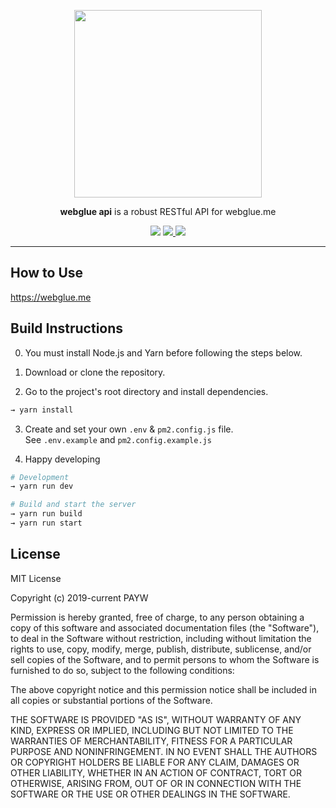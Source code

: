 <p align="center">
  <img src="https://user-images.githubusercontent.com/37792049/69007828-816ea080-0986-11ea-947b-dca62c27bce0.png" width="300" />
</p>

<p align="center"><b>webglue api</b> is a robust RESTful API for webglue.me</p>

<p align="center">
  <img src="https://img.shields.io/github/license/paywteam/webglue-api" />
  <a href="https://github.com/paywteam/webglue-api/actions">
    <img src="https://github.com/paywteam/webglue-api/workflows/Node CI/badge.svg" />
  </a>
  <img src="https://img.shields.io/github/v/release/paywteam/webglue-api?include_prereleases" />
</p>

---

## How to Use

https://webglue.me

## Build Instructions

0. You must install Node.js and Yarn before following the steps below.

1. Download or clone the repository.

2. Go to the project's root directory and install dependencies.

```zsh
→ yarn install
```

3. Create and set your own `.env` & `pm2.config.js` file.  
See `.env.example` and `pm2.config.example.js`

4. Happy developing

```zsh
# Development
→ yarn run dev
```

```zsh
# Build and start the server
→ yarn run build
→ yarn run start
```


## License

MIT License

Copyright (c) 2019-current PAYW

Permission is hereby granted, free of charge, to any person obtaining a copy
of this software and associated documentation files (the "Software"), to deal
in the Software without restriction, including without limitation the rights
to use, copy, modify, merge, publish, distribute, sublicense, and/or sell
copies of the Software, and to permit persons to whom the Software is
furnished to do so, subject to the following conditions:

The above copyright notice and this permission notice shall be included in all
copies or substantial portions of the Software.

THE SOFTWARE IS PROVIDED "AS IS", WITHOUT WARRANTY OF ANY KIND, EXPRESS OR
IMPLIED, INCLUDING BUT NOT LIMITED TO THE WARRANTIES OF MERCHANTABILITY,
FITNESS FOR A PARTICULAR PURPOSE AND NONINFRINGEMENT. IN NO EVENT SHALL THE
AUTHORS OR COPYRIGHT HOLDERS BE LIABLE FOR ANY CLAIM, DAMAGES OR OTHER
LIABILITY, WHETHER IN AN ACTION OF CONTRACT, TORT OR OTHERWISE, ARISING FROM,
OUT OF OR IN CONNECTION WITH THE SOFTWARE OR THE USE OR OTHER DEALINGS IN THE
SOFTWARE.
